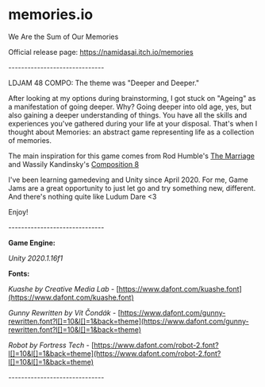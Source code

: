 # memories.io
We Are the Sum of Our Memories

Official release page: https://namidasai.itch.io/memories

\------------------------------



LDJAM 48 COMPO: The theme was "Deeper and Deeper."

After looking at my options during brainstorming, I got stuck on "Ageing" as a manifestation of going deeper. Why? Going deeper into old age, yes, but also gaining a deeper understanding of things. You have all the skills and experiences you've gathered during your life at your disposal. That's when I thought about Memories: an abstract game representing life as a collection of memories.

The main inspiration for this game comes from Rod Humble's [The Marriage](http://rodvik.com/rodgames/marriage.html) and Wassily Kandinsky's [Composition 8](https://www.google.com/search?q=wassily+kandinsky%27s+composition+8&safe=strict&sxsrf=ALeKk02oVeYk8lPF4QfLlfucMtgWJu0e3w:1619393314535&source=lnms&tbm=isch&sa=X&ved=2ahUKEwimrY6axprwAhXMPsAKHRaSA38Q_AUoAXoECAEQAw&biw=1536&bih=792#imgrc=Qc4NoX6PxjX11M)

I've been learning gamedeving and Unity since April 2020. For me, Game Jams are a great opportunity to just let go and try something new, different. And there's nothing quite like Ludum Dare <3

Enjoy!



\------------------------------





**Game Engine:**

*Unity 2020.1.16f1*



**Fonts:**

*Kuashe by Creative Media Lab* - [https://www.dafont.com/kuashe.font](https://www.dafont.com/kuashe.font)

*Gunny Rewritten by Vít Čondák* - [https://www.dafont.com/gunny-rewritten.font?l[]=10&l[]=1&back=theme](https://www.dafont.com/gunny-rewritten.font?l[]=10&l[]=1&back=theme)

*Robot by Fortress Tech* - [https://www.dafont.com/robot-2.font?l[]=10&l[]=1&back=theme](https://www.dafont.com/robot-2.font?l[]=10&l[]=1&back=theme)




\------------------------------
